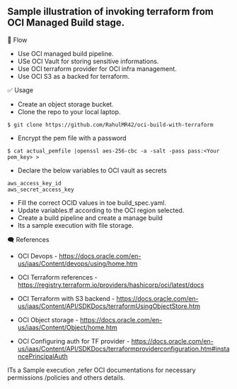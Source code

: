Sample illustration of invoking terraform from OCI Managed Build stage.
------------
🎌 Flow 

- Use OCI managed build pipeline.
- USe OCI Vault for storing sensitive informations.
- Use OCI terraform provider for OCI infra management.
- Use OCI S3 as a backed for terraform.

✅ Usage

- Create an object storage bucket.
- Clone the repo to your local laptop.

```
$ git clone https://github.com/RahulMR42/oci-build-with-terraform
```

- Encrypt the pem file with a password

```
$ cat actual_pemfile |openssl aes-256-cbc -a -salt -pass pass:<Your pem_key> >
```
- Declare the below variables to OCI vault as secrets

```
aws_access_key_id
aws_secret_access_key
```

- Fill the correct OCID values in toe build_spec.yaml.
- Update variables.tf according to the OCI region selected.
- Create a build pipeline and create a manage build 
- Its a sample execution with file storage.

🗨️ References

- OCI Devops  - https://docs.oracle.com/en-us/iaas/Content/devops/using/home.htm

- OCI Terraform references - https://registry.terraform.io/providers/hashicorp/oci/latest/docs

- OCI Terraform with S3 backend - https://docs.oracle.com/en-us/iaas/Content/API/SDKDocs/terraformUsingObjectStore.htm

- OCI Object storage - https://docs.oracle.com/en-us/iaas/Content/Object/home.htm

- OCI Configuring auth for TF provider - https://docs.oracle.com/en-us/iaas/Content/API/SDKDocs/terraformproviderconfiguration.htm#instancePrincipalAuth


ITs a Sample execution ,refer OCI documentations for necessary permissions /policies and others details.